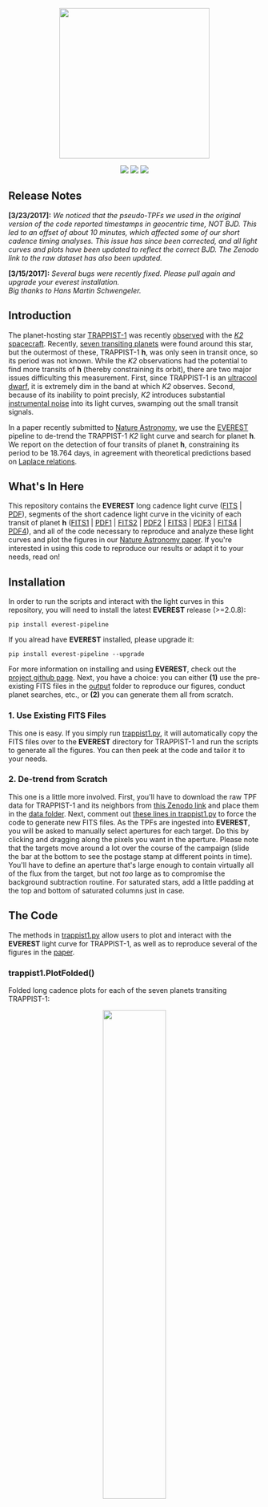 <p align="center">
  <img width = "300" src="https://github.com/rodluger/trappist1/blob/master/data/everest_trappist.png"/>
</p>
<p align="center">
  <a href="https://arxiv.org/abs/1703.04166"><img src="https://img.shields.io/badge/arXiv-1703.04166-blue.svg?style=flat"/></a>
  <a href="https://raw.githubusercontent.com/rodluger/trappist1/master/LICENSE"><img src="https://img.shields.io/badge/license-MIT-brightgreen.svg"/></a>
  <a href="https://doi.org/10.5281/zenodo.437876"><img src="https://zenodo.org/badge/DOI/10.5281/zenodo.437876.svg"/></a>
</p>

## Release Notes
<b>[3/23/2017]:</b> *We noticed that the pseudo-TPFs we used in the original version of the code reported timestamps in geocentric time, NOT BJD. This led to an offset of about 10 minutes, which affected some of our short cadence timing analyses. This issue has since been corrected, and all light curves and plots have been updated to reflect the correct BJD. The Zenodo link to the raw dataset has also been updated.*

<b>[3/15/2017]:</b> *Several bugs were recently fixed. Please pull again and upgrade your everest installation.*<br>*Big thanks to Hans Martin Schwengeler.*

## Introduction
The planet-hosting star [TRAPPIST-1](https://en.wikipedia.org/wiki/TRAPPIST-1) was recently [observed](https://archive.stsci.edu/k2/trappist1/) with the [*K2* spacecraft](https://keplerscience.arc.nasa.gov/). Recently, [seven transiting planets](http://www.nature.com/nature/journal/v542/n7642/full/nature21360.html) were found around this star, but the outermost of these, TRAPPIST-1 **h**, was only seen in transit once, so its period was not known. While the *K2* observations had the potential to find more transits of **h** (thereby constraining its orbit), there are two major issues difficulting this measurement. First, since TRAPPIST-1 is an [ultracool dwarf](https://en.wikipedia.org/wiki/Ultra-cool_dwarf), it is extremely dim in the band at which *K2* observes. Second, because of its inability to point precisly, *K2* introduces substantial [instrumental noise](https://keplerscience.arc.nasa.gov/k2-observing.html#campaigns) into its light curves, swamping out the small transit signals.

In a paper recently submitted to [Nature Astronomy](https://arxiv.org/abs/1703.04166), we use the [EVEREST](https://github.com/rodluger/everest) pipeline to de-trend the TRAPPIST-1 *K2* light curve and search for planet **h**. We report on the detection of four transits of planet **h**, constraining its period to be 18.764 days, in agreement with theoretical predictions based on [Laplace relations](https://en.wikipedia.org/wiki/Orbital_resonance#Laplace_resonance).

## What's In Here
This repository contains the <b>EVEREST</b> long cadence light curve ([FITS](output/nPLDTrappist.fits) | [PDF](output/nPLDTrappist.pdf)), segments of the short cadence light curve in the vicinity of each transit of planet <b>h</b> ([FITS1](output/nPLDTrappisth1.sc.fits) | [PDF1](output/nPLDTrappisth1.sc.pdf) | [FITS2](output/nPLDTrappisth2.sc.fits) | [PDF2](output/nPLDTrappisth2.sc.pdf) | [FITS3](output/nPLDTrappisth3.sc.fits) | [PDF3](output/nPLDTrappisth3.sc.pdf) | [FITS4](output/nPLDTrappisth4.sc.fits) | [PDF4](output/nPLDTrappisth4.sc.pdf)), and all of the code necessary to reproduce and analyze these light curves and plot the figures in our [Nature Astronomy paper](#). If you're interested in using this code to reproduce our results or adapt it to your needs, read on!

## Installation
In order to run the scripts and interact with the light curves in this repository, you will need to install the latest <b>EVEREST</b> release (>=2.0.8):
<pre><code>pip install everest-pipeline</code></pre>
If you alread have <b>EVEREST</b> installed, please upgrade it:
<pre><code>pip install everest-pipeline --upgrade</code></pre>
For more information on installing and using <b>EVEREST</b>, check out the [project github page](https://github.com/rodluger/everest).
Next, you have a choice: you can either **(1)** use the pre-existing FITS files in the [output](output) folder to reproduce our figures, conduct planet searches, etc., or **(2)** you can generate them all from scratch.

### 1. Use Existing FITS Files
This one is easy. If you simply run [trappist1.py](trappist1.py), it will automatically copy the FITS files over to the **EVEREST** directory for TRAPPIST-1 and run the scripts to generate all the figures. You can then peek at the code and tailor it to your needs. 

### 2. De-trend from Scratch
This one is a little more involved. First, you'll have to download the raw TPF data for TRAPPIST-1 and its neighbors from [this Zenodo link](https://doi.org/10.5281/zenodo.437876) and place them in the [data folder](data/). Next, comment out [these lines in trappist1.py](https://github.com/rodluger/trappist1/blob/166c9d880761fcba0fa7083dd6b31126bcc99020/trappist1.py#L452-L454) to force the code to generate new FITS files. As the TPFs are ingested into **EVEREST**, you will be asked to manually select apertures for each target. Do this by clicking and dragging along the pixels you want in the aperture. Please note that the targets move around a lot over the course of the campaign (slide the bar at the bottom to see the postage stamp at different points in time). You'll have to define an aperture that's large enough to contain virtually all of the flux from the target, but not *too* large as to compromise the background subtraction routine. For saturated stars, add a little padding at the top and bottom of saturated columns just in case.

## The Code
The methods in [trappist1.py](trappist1.py) allow users to plot and interact with the <b>EVEREST</b> light curve for TRAPPIST-1, as well as to reproduce several of the figures in the <a href="#">paper</a>.

### trappist1.PlotFolded()
Folded long cadence plots for each of the seven planets transiting TRAPPIST-1:
<p align="center">
  <img src="output/folded.png" width="50%"/>
</p>

### trappist1.ShortCadence()
The long cadence data folded on the period of planet <b>h</b>:
<p align="center">
  <img src="output/sc_folded.png" width="80%"/>
</p>
Each of the individual four transits of planet <b>h</b>, with a simultaneous transit of <b>b</b> and a near-simultaneous flare removed in the bottom panels:
<p align="center">
  <img src="output/sc_transits.png" width="60%"/>
</p>
A closer look at what's going on during the third transit:
<p align="center">
  <img src="output/transit_3.png" width="50%"/>
</p>
A closer look at what's going on during the fourth transit, with a flare fit based on [Davenport et al. (2014)](http://adsabs.harvard.edu/abs/2014ApJ...797..122D):
<p align="center">
  <img src="output/transit_4.png" width="50%"/>
</p>

### trappist1.DeltaChisq()
The delta-chi squared long cadence plot (top) and the delta-chi squared conditioned on the true depth of planet <b>h</b> (bottom):
<p align="center">
  <img src="output/deltachisq.png" width="100%"/>
</p>

### trappist1.PowerSpectrum()
The delta-chi squared long cadence power spectrum, where the period of <b>h</b> and its aliases are clearly visible:
<p align="center">
  <img src="output/powerspec.png" width="100%"/>
</p>

## Attribution
If you make use of the light curves, code, or images in this repository, please cite this repository and the following papers:

1. [Luger et al. (2017)](https://arxiv.org/abs/1703.04166) - A Terrestrial-sized Planet at the Snow Line of TRAPPIST-1
2. [Luger et al. (2017)](http://adsabs.harvard.edu/abs/2017arXiv170205488L) - An Update to the EVEREST Pipeline
3. [Luger et al. (2016)](http://adsabs.harvard.edu/abs/2016AJ....152..100L) - EVEREST: Pixel Level Decorrelation of K2 Light Curves
